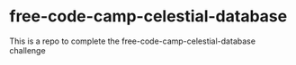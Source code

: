 # free-code-camp-celestial-database
This is a repo to complete the free-code-camp-celestial-database challenge
